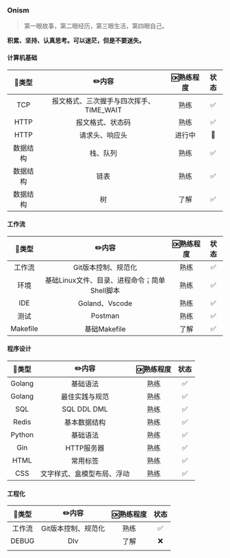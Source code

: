 ### Onism
> 第一眼故事，第二眼经历，第三眼生活，第四眼自己。

**积累、坚持、认真思考。可以迷茫，但是不要迷失。**

#### 计算机基础

|  🍭类型   |                  ✏️内容                  | 🆗熟练程度 | 状态 |
| :------: | :-------------------------------------: | :-------: | :--: |
|   TCP    | 报文格式、三次握手与四次挥手、TIME_WAIT |   熟练    |  ✅   |
|   HTTP   |            报文格式、状态码             |   熟练    |  ✅   |
|   HTTP   |             请求头、响应头              |  进行中   |  🎯   |
| 数据结构 |                栈、队列                 |   熟练    |  ✅   |
| 数据结构 |                  链表                   |   熟练    |  ✅   |
| 数据结构 |                   树                    |   了解    |  ✅   |

#### 工作流

|  🍭类型   |                    ✏️内容                     | 🆗熟练程度 | 状态 |
| :------: | :------------------------------------------: | :-------: | :--: |
|  工作流  |             Git版本控制、规范化              |   熟练    |  ✅   |
|   环境   | 基础Linux文件、目录、进程命令；简单Shell脚本 |   熟练    |  ✅   |
|   IDE    |                Goland、Vscode                |   熟练    |  ✅   |
|   测试   |                   Postman                    |   熟练    |  ✅   |
| Makefile |                 基础Makefile                 |   了解    |  ✅   |

#### 程序设计

| 🍭类型  |           ✏️内容            | 🆗熟练程度 | 状态 |
| :----: | :------------------------: | :-------: | :--: |
| Golang |          基础语法          |   熟练    |  ✅   |
| Golang |       最佳实践与规范       |   熟练    |  ✅   |
|  SQL   |        SQL DDL DML         |   熟练    |  ✅   |
| Redis  |        基本数据结构        |   熟练    |  ✅   |
| Python |          基础语法          |   熟练    |  ✅   |
|  Gin   |         HTTP服务器         |   熟练    |  ✅   |
|  HTML  |          常用标签          |   熟练    |  ✅   |
|  CSS   | 文字样式、盒模型布局、浮动 |   熟练    |  ✅   |

#### 工程化

| 🍭类型  |        ✏️内容        | 🆗熟练程度 | 状态 |
| :----: | :-----------------: | :-------: | :--: |
| 工作流 | Git版本控制、规范化 |   熟练    |  ✅   |
| DEBUG  |         Dlv         |   了解    |  ❌   |
|        |                     |           |      |
